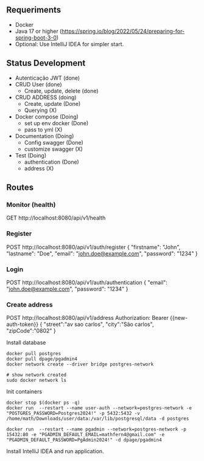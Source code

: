 ## Requeriments
- Docker
- Java 17 or higher (https://spring.io/blog/2022/05/24/preparing-for-spring-boot-3-0)
- Optional: Use IntelliJ IDEA for simpler start.  

## Status Development

- Autenticação JWT (done)
- CRUD User (done)
    - Create, update, delete (done)
- CRUD ADDRESS (doing)
    - Create, update (Done)
    - Querying (X)
- Docker compose (Doing)
    - set up env docker (Done)
    - pass to yml (X)
- Documentation (Doing)
    - Config swagger (Done)
    - customize swagger (X)
- Test (Doing)
    - authentication (Done)
    - address (X)

## Routes

### Monitor (health)
GET http://localhost:8080/api/v1/health

### Register
POST http://localhost:8080/api/v1/auth/register
{
    "firstname": "John",
    "lastname": "Doe",
    "email": "john.doe@example.com",
    "password": "1234"
}

### Login
POST http://localhost:8080/api/v1/auth/authentication
{
    "email": "john.doe@example.com",
    "password": "1234"
}

### Create address
POST http://localhost:8080/api/v1/address
Authorization: Bearer {{new-auth-token}}
{
    "street":"av sao carlos",
    "city":"São carlos",
    "zipCode":"0802"
}


Install database

```docker
docker pull postgres
docker pull dpage/pgadmin4
docker network create --driver bridge postgres-network

# show network created
sudo docker network ls

```

Init containers

```docker
docker stop $(docker ps -q)
docker run  --restart --name user-auth --network=postgres-network -e "POSTGRES_PASSWORD=Postgres2024!" -p 5432:5432 -v /home/math/Downloads/user/data:/var/lib/postgresql/data -d postgres

docker run  --restart --name pgadmin --network=postgres-network -p 15432:80 -e "PGADMIN_DEFAULT_EMAIL=mathfern4@gmail.com" -e "PGADMIN_DEFAULT_PASSWORD=PgAdmin2024!" -d dpage/pgadmin4
```

Install IntelliJ IDEA and run application.

